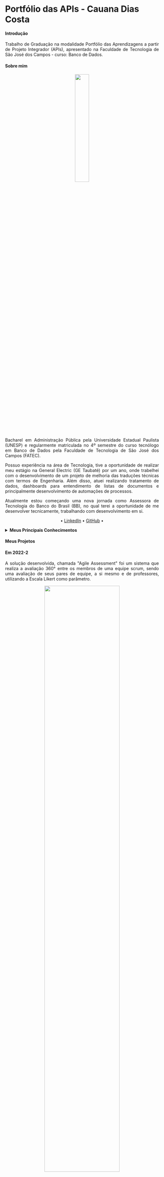 
<h1>Portfólio das APIs - Cauana Dias Costa</h1>

<h4>Introdução</h4>

<p align="justify">Trabalho de Graduação na modalidade Portfólio das Aprendizagens a partir de Projeto Integrador (APIs), apresentado na Faculdade de Tecnologia de São José dos Campos - curso: Banco de Dados.</p>

<h4>Sobre mim</h4>

<p align="center"><img src="https://github.com/Cauana/bertoti/assets/77700346/fa566986-fa26-4d55-9d05-57cb6117387c" width="30%"></p>

<p align="justify">Bacharel em Administração Pública pela Universidade Estadual Paulista (UNESP) e regularmente matriculada no 4º semestre do curso tecnólogo em Banco de Dados pela Faculdade de Tecnologia de São José dos Campos (FATEC).</p>

<p align="justify">Possuo experiência na área de Tecnologia, tive a oportunidade de realizar meu estágio na General Electric (GE Taubaté) por um ano, onde trabelhei com o desenvolvimento de um projeto de melhoria das traduções técnicas com termos de Engenharia. Além disso, atuei realizando tratamento de dados, dashboards para entendimento de listas de documentos e principalmente desenvolvimento de automações de processos.</p>

<p align="justify">Atualmente estou começando uma nova jornada como Assessora de Tecnologia do Banco do Brasil (BB), no qual terei a oportunidade de me desenvolver tecnicamente, trabalhando com desenvolvimento em si.</p>

<p align="center">• <a href="https://www.git.com/Cauana">LinkedIn</a> • <a href="https://www.linkedin.com/in/cauanadias/">GitHub</a> •</p>


<details><summary><b>Meus Principais Conhecimentos</b></summary>
<br>
<p align="justify">Aprendizados sobre a linguagem de programação Java, pude desenvolver a lógica da aplicação, desenvolvi a capacidade de projetar e implementar APIs RESTful para expor operações CRUD, garantindo uma comunicação eficaz entre diferentes componentes do sistema e possibilitando a integração com outras aplicações. Obtive experiência prática com bancos de dados relacionais, como PostgreSQL, aprendendo a armazenar e recuperar dados de forma eficiente e segura.</p>
<p align="justify">Aprimorei minhas habilidades em utilizar o Git para controle de versão do código-fonte e colaboração em equipe, garantindo um fluxo de trabalho suave e colaborativo durante todo o desenvolvimento do projeto. Além de conseguir adquirir conhecimentos básicos de tecnologias front-end, incluindo HTML, CSS e JavaScript, permitindo-me construir interfaces de usuário interativas e amigáveis para os usuários finais.</p></details>
</details>

<h4>Meus Projetos</h4>

<h4>Em 2022-2</h4> 
<p align="justify"> A solução desenvolvida, chamada "Agile Assessment" foi um sistema que realiza a avaliação 360° entre os membros de uma equipe scrum, sendo uma avaliação de seus pares de equipe, a si mesmo e de professores, utilizando a Escala Likert como parâmetro.</p>

<p align="center"><img src="https://github.com/user-attachments/assets/5063a5ed-99b7-4fff-ba57-8ea1fe8242ba" width="70%"></p>

    
[GIT]([https://github.com/oJavaLi/doisrponto?tab=readme-ov-file](https://github.com/Pythonators/API_semestre1_pythonators?tab=readme-ov-file))

<summary><b>Tecnologias Utilizadas</b></summary>
<br>
<ul>
    <li><strong>Figma:</strong> Ferramenta para design e prototipação de interfaces, usada para desenvolver o layout e o fluxo visual do sistema.</li>
    <li><strong>Python Flask:</strong> Framework leve para desenvolvimento de aplicações web em Python, utilizado para implementar a lógica do backend e as rotas da aplicação.</li>
    <li><strong>Git:</strong> Sistema de controle de versão distribuído, utilizado para gerenciar o código-fonte e colaborar com a equipe.</li>
    <li><strong>HTML, CSS e JavaScript:</strong> Tecnologias de frontend usadas para construir a interface de usuário, estilizar o conteúdo e adicionar interatividade às páginas.</li>
    <li><strong>TinyDB:</strong> Banco de dados NoSQL leve, em Python, utilizado para armazenar e gerenciar os dados da aplicação de forma ágil e integrada.</li>
</ul>


<b>Contribuições Pessoais</summary></b>
<br>
<p align="justify">Desempenhei o papel de Desenvolvedora, fui responsável pela estruturação de telas de avaliações construindo a interface gráfica, a estrutura de avaliações e o formulário de submissão, permitindo a interação do frontend por meio de formulários ao backend, que foi realizado através de banco de dados e json. Além disso trabalhei no CRUD (Criação, Deleção, Edição e Leitura) de dados de cadastro de professores.</p>
  
 

<details><Summary><b>Interface de Avaliação dos Professores</b></Summary>

![image](https://github.com/user-attachments/assets/529d760a-47f4-41fe-ac5a-0679fdd78cc2)


<code>
    
    <!DOCTYPE html>
    <html lang="en">
    <head>
        <meta charset="UTF-8">
        <meta http-equiv="X-UA-Compatible" content="IE=edge">
        <meta name="viewport" content="width=device-width, initial-scale=1.0">
        <title>Lista de Alunos</title>
        <script src="script/script.js"></script>
    <!--    https://fontawesome.com/   -->
    <link rel="stylesheet" href="https://use.fontawesome.com/releases/v5.1.0/css/all.css" integrity="sha384-lKuwvrZot6UHsBSfcMvOkWwlCMgc0TaWr+30HWe3a4ltaBwTZhyTEggF5tJv8tbt" crossorigin="anonymous">
    <link href="https://fonts.googleapis.com/css?family=Poppins" rel="stylesheet">
    <link href="https://cdn.jsdelivr.net/npm/bootstrap@5.2.1/dist/css/bootstrap.min.css" rel="stylesheet" integrity="sha384-iYQeCzEYFbKjA/T2uDLTpkwGzCiq6soy8tYaI1GyVh/UjpbCx/TYkiZhlZB6+fzT" crossorigin="anonymous">
    <link href="https://cdn.jsdelivr.net/npm/bootstrap@5.2.2/dist/css/bootstrap.min.css" rel="stylesheet" integrity="sha384-Zenh87qX5JnK2Jl0vWa8Ck2rdkQ2Bzep5IDxbcnCeuOxjzrPF/et3URy9Bv1WTRi" crossorigin="anonymous">
    <script src="https://cdn.jsdelivr.net/npm/bootstrap@5.2.2/dist/js/bootstrap.bundle.min.js" integrity="sha384-OERcA2EqjJCMA+/3y+gxIOqMEjwtxJY7qPCqsdltbNJuaOe923+mo//f6V8Qbsw3" crossorigin="anonymous"></script>
    <link rel="stylesheet" href="{{ url_for('static', filename='style_avaliacao.css') }}">
    <script src="//ajax.googleapis.com/ajax/libs/jquery/1.9.1/jquery.min.js"></script>
    </head>
    <body>
<!-- BARRA SUPERIOR-->
    <!--  começo do flashcard-->
      {% with messages = get_flashed_messages() %}
      {% if messages %}
        <ul class=flashes>
        {% for message in messages %}
          <li>{{ message }}</li>
        {% endfor %}
        </ul>
      {% endif %}
    {% endwith %}
    {% block body %}{% endblock %}
    <!--fim flashcard, FAVOR, PERSONALIZAR! Fonte: https://flask.palletsprojects.com/en/1.1.x/patterns/flashing/-->
    <nav class="navbar " id="barraSuperior">
      <div class="container-fluid" id="barraSuperior">
        <span class="intername" >{{session['usuario_logado']}}</span>
       
    
        <button class="navbar-toggler" type="button" data-bs-toggle="modal" data-bs-target="#exampleModal" id="OBotao">
          <span class="navbar-toggler-icon"></span>
        </button>
      </div>
    </nav>
    
            <div class="modal true" id="exampleModal" tabindex="1" aria-labelledby="exampleModalLabel" aria-hidden="true">
              <div class="modal-dialog">
                <div class="modal-content">
                  <div class="modal-header" id="menuInter">
                    <h5 class="modal-title">MENU</h5>
                    <button type="button" class="btn-close" data-bs-dismiss="modal" aria-label="Close"></button>
                  </div>
                  <div class="modal-body">
            
                    <ul class="list-group list-group-flush">
                      <li class="list-group-item"><a style="text-decoration:none; color:#2D3142" href="/aluno/avaliacao">Avaliar</a></li>                  
                      <li class="list-group-item"><a style="text-decoration:none; color:#2D3142" href="/dashboard">Visualizar suas notas</a></li>
                      <li class="list-group-item" ><a style="text-decoration:none; color:red" href="/logout">SAIR</a></li>
                    </ul>
            
                  </div>
                  <div class="modal-footer">
                    <button type="button" class="btn btn-secondary" data-bs-dismiss="modal">Close</button>
                  </div>
                </div>
              </div>
            </div>
            <div class="container text-center"></div>
      </body>
      {% block conteudo %}
      {% endblock %}  
    <h1>REALIZAR AVALIAÇÕES</h1>
    <div class = "centralizar">
        {% for itens2 in alunos_turma%}
            <details>
                 <summary>PO: {{itens2}}</summary>
                 {% for pergunt in perguntas %}
                    <ul>
                        <il>{{pergunt.pergunta_}}</il>
                        <form action="/aluno/notas" method="POST">
                        <ul>
<!--                        <li >Extramamente -->
                                <input type="radio" value="5" name="{{itens2}}{{pergunt.name}}"required>Extremamente</input>
    <!--                            </li>-->
    <!--                        <li >Muito -->
                                <input type="radio" value= '4' name="{{itens2}}{{pergunt.name}}"required>Muito</input>
    <!--                        </li>-->
    <!--                        <li >médio -->
                                <input type="radio" value='3' name="{{itens2}}{{pergunt.name}}"required> Médio</input>
    <!--                            </li>-->
    <!--                        <li >pouco -->
                                <input type="radio" value='2' name="{{itens2}}{{pergunt.name}}"required>Pouco</input>
    <!--                            </li> nada-->
                                <input type="radio" value='1' name="{{itens2}}{{pergunt.name}}"required>Nada</input>
    <!--                            </li>-->
                        </ul>

    </ul>
                {% endfor %}
                

            </details>
        {%endfor%}

        {% for itens in alunos_turma2%}
            <details>
                 <summary>SCRUM MASTER: {{itens}}</summary>
                 {% for pergunt in perguntas %}
                    <ul>
                        <il>{{pergunt.pergunta_}}</il>
                        <form action="/aluno/notas" method="POST">
                        <ul>
<!--                        <li >Extramamente -->
                                <input type="radio" value="5" name="{{itens}}{{pergunt.name}}"required>Extremamente</input>
    <!--                            </li>-->
    <!--                        <li >Muito -->
                                <input type="radio" value= '4' name="{{itens}}{{pergunt.name}}"required>Muito</input>
    <!--                        </li>-->
    <!--                        <li >médio -->
                                <input type="radio" value='3' name="{{itens}}{{pergunt.name}}"required> Médio</input>
    <!--                            </li>-->
    <!--                        <li >pouco -->
                                <input type="radio" value='2' name="{{itens}}{{pergunt.name}}"required>Pouco</input>
    <!--                            </li> nada-->
                                <input type="radio" value='1' name="{{itens}}{{pergunt.name}}"required>Nada</input>
    <!--                            </li>-->
                        </ul>

    </ul>
                {% endfor %}
                <textarea rows="8" cols="50" name="justificativa" id="coment" maxlength="3000"></textarea>

            </details>
        {%endfor%}
                <br>
        <button type="submit">ENVIAR AVALIAÇÕES</button>
    </form>
    </div>
    </body>
    </html>
    </form>
</pre></code>
</details>


<details><Summary><b>Interface de Cadastro e Gerenciamento de Professores</b></Summary>

![image](https://github.com/user-attachments/assets/fed6be23-5d00-41f4-ae73-dbfe7ed6930d)



<code>
    
    {% extends 'admin.html' %}
    
    {% block conteudo %}
    <body>
        <div class="content">
          <div class="card-body">
            <h1>Cadastro de Professores</h1>
            <hr>
            <form style="width: 20rem;" action="cadastrar" method="POST">
              <div class="form-floating mb-3">
              </div>
        
        <div class="form-floating mb-3">
          <input type="text" class="form-control"  id="nome" name="nome" nome_completo="floatingInput" style="background-color:#ADACB5;" placeholder="NOME COMPLETO"required>
            <label for="floatingInput">NOME COMPLETO</label>
        </div>
        <div class="form-floating mb-3">
          <input type="text" class="form-control" name="usuario" usuario="floatingInput" style="background-color:#ADACB5;" placeholder="cargo" id="usuario"required>
            <label for="floatingInput">USUARIO</label>
        </div>
        <div class="form-floating mb-3">
          <input type="text" class="form-control" id="senha" name="senha" senha="floatingInput" style="background-color:#ADACB5;" placeholder="SENHA"required>
            <label for="floatingInput">SENHA</label>
        </div>
        <div class="form-floating mb-3">
        <div>
          <button type="submit" name="Enviar" class="btn btn-primary">Cadastrar</button>
        </div></form>
      </div>
    </div>
    <hr>
    <h1>Professores cadastrados</h1>
    <table class="table">
      <tr>
        <th>id</th>
        <th>nome_completo</th>
        <th>usuario</th>
        <th>senha</th>
       </tr>
      {% for contato in result %}
      <tr>
        <td>{{contato.id}}</td>
        <td>{{contato.nome}}</td>
        <td>{{contato.usuario}}</td>
        <td>{{contato.senha}}</td>
        <td><a class="btn btn-danger" href='/deletar/{{contato["id"]}}'>
          <i class="bi bi-trash"> </i>Deletar</a>
          <a href='/atualizar/{{contato["id"]}}'class="btn btn-secondary">
            <i class="bi bi-arrow-clockwise"> </i>Atualizar</a></td>
      </tr>
      {% endfor %}

    </table>
    <div class="opacMenu"></div>
    {% endblock %}
</code>
</details>

<details><Summary><b>Definição do backlog do produto.</b></Summary>

## Backlog do Produto <br id=c>
    
| Sprint |           Descrição               |                                            User Storie                                            | Prioridade |
|:------:|:--------------------------------: | :----------------------------------------------------------------------------------------: |         :------:  |
|   01   | Haverá um painel mostrando todas perguntas e possibilidades de avaliação, com 5 botões de avaliação | Eu como aluno quero poder realizar minhas avaliações para manter uma informação sobre o desempenho do time | Imprescindível |
|   01   | Haverá um painel com dados da sprint | Eu como aluno quero poder acessar minhas informações de sprint para melhor gerenciamento  | Importante |
|   01   | Haverá uma base de dados para avaliações | Eu como PBLTeX quero ter as avaliações armazenadas para não perder os dados de avaliações realizadas | Imprescindível |
|   01   | Haverá uma base de dados para login | Eu como PBLTeX quero ter uma tela de autenticação para conseguir entrar em determinados perfis | Imprescindível |
|   02   | Haverá uma diferenciação de times no cadastro | Eu como aluno quero ter minhas informações de grupo para melhor controle de qual é meu grupo e suas qualidades | Importante |
|   02   |Haverá uma diferenciação entre aluno e professor  | Eu como cliente quero que haja uma diferenciação entre aluno e orientador para melhor diferenciação de dados | Importante |
|   02   | Haverá uma tela de admin | Eu como PBLTeX quero que haja um perfil administrador para cadastrar ou retirar cadastro dos usuários | Imprescindível |
|   03   | Haverá uma tela de avaliação ao ScrumMaster | Eu como líder técnico quero poder avaliar meu aluno líder técnico para manter um bom rendimento de atividades | Importante |
|   03   | Haverá uma tela de avaliação ao PO | Eu como fake client quero avaliar meu aluno PO para manter bom rendimento e alterar pontos fracos | Imprescindível |
|   03  | Haverá um sistema de profiles | Eu como administrador quero atribuir um perfil específico a cada usuário cadastrado para que eu possa utilizar esse dado sistemicamente após sua autenticação | Imprescindível |
|   04   | Haverão telas de demonstração de pontuação | Eu como usuário quero que os dados sejam demonstrados de forma direta e prática para facilitação de entendimento |  Importante |
|   04  | Haverá uma visualização de avaliação geral | Eu como instrutor quero ter acesso a avaliação de meus alunos para saber qual seu rendimento na visão do time| Imprescindível |
|   04  | Haverá um dashboard ligado as informações de time, de sprint e de avaliações de usuário | Eu como aluno quero ter um dashboard para melhor facilidade de acompanhamento | Imprescindível |
<br/>

</details>

<br>
  <summary><b>Hard skills</b></summary>
  <br>
  <table align="center">
    <tr>
      <td align="center"><b>Python:</b></td>
      <td>🌟🌟🌟</td>
    </tr>
    <tr>
      <td align="center"><b>Flask:</b></td>
      <td>🌟🌟🌟</td>
    </tr>
    <tr>
      <td align="center"><b>Git:</b></td>
      <td>🌟🌟🌟</td>
    </tr>
    <tr>
      <td align="center"><b>HTML/CSS/JavaScript:</b></td>
      <td>🌟🌟🌟🌟</td>
    </tr>
  </table>


<summary><b>Soft skills</b></summary>
<br>
  <table align="center">
    <tr>
      <td align="center"><b>Comunicação Efetiva:</b></td>
      <td>🌟🌟🌟🌟</td>
    </tr>
    <tr>
      <td align="center"><b>Trabalho em Equipe:</b></td>
      <td>🌟🌟🌟🌟</td>
    </tr>
    <tr>
      <td align="center"><b>Resolução de Problemas:</b></td>
      <td>🌟🌟🌟🌟</td>
    </tr>
    <tr>
      <td align="center"><b>Adaptabilidade:</b></td>
      <td>🌟🌟🌟</td>
    </tr>
    <tr>
      <td align="center"><b>Atenção aos Detalhes:</b></td>
      <td>🌟🌟🌟🌟</td>
    </tr>
    <tr>
      <td align="center"><b>Gestão do Tempo:</b></td>
      <td>🌟🌟🌟</td>
    </tr>
    <tr>
      <td align="center"><b>Aprendizado Contínuo:</b></td>
      <td>🌟🌟🌟🌟</td>
    </tr>
    <tr>
      <td align="center"><b>Resiliência:</b></td>
      <td>🌟🌟🌟</td>
    </tr>
  </table>

<h4>Em 2023-1</h4> 
<p align="justify">O produto em parceria com a 2RP é um sistema que realiza o controle de horas excedentes de colaboradores da empresa. A empresa parceira é conhecida por disponibilizar soluções para análise de informações em tempo real para tomada de decisões de negócios que precisam atender requisitos de tempo extremamente rigorosos. As soluções inovadoras e customizadas a diferenciam no mercado, assim como os serviços, permitem o crescimento de negócio e de seus resultados.</p>

<p align="center"><img src="https://github.com/user-attachments/assets/47537933-29eb-4be1-9125-8afe2555c88a" width="70%"></p>

<p align="justify">Anteriormente, a empresa enfrentava desafios na gestão de horas, dependendo de várias planilhas, o que limitava a disponibilidade, flexibilidade e controle necessários. Em resposta, desenvolvemos uma aplicação que centraliza o controle de horas excedentes, distinguindo entre horas extras e sobreavisos. Essa aplicação também oferece recursos de aprovação ou reprovação das horas pelo gestor da equipe e pelo departamento de Recursos Humanos. Além disso, inclui painéis de controle para os colaboradores visualizarem suas horas aprovadas ou reprovadas, enquanto gestores e RH podem monitorar as pendências de aprovação de seus respectivos usuários. </p>
    
[GIT](https://github.com/oJavaLi/doisrponto?tab=readme-ov-file)

<summary><b>Tecnologias Utilizadas</b></summary>
<br>
<ul>
    <li><strong>Figma:</strong> Plataforma de design de interface do usuário.</li>
    <li><strong>Java Spring:</strong> Framework de desenvolvimento Java com gama de recursos para desenvolver aplicativos robustos e escaláveis.</li>
    <li><strong>Git:</strong> Sistema de controle de versão distribuído.</li>
    <li><strong>Slack:</strong> Plataforma de comunicação empresarial.</li>
    <li><strong>PostgreSQL:</strong> Sistema de gerenciamento de banco de dados relacional de código aberto para armazenar dados cadastrados.</li>
</ul>

<b>Contribuições Pessoais</summary></b>
<br>
<p align="justify">Desempenhei o papel de Scrum Master, sendo responsável por facilitar a comunicação e coordenação entre a equipe e a empresa parceira, a 2RP. Durante o desenvolvimento do sistema de controle de horas excedentes, atuei na remoção de impedimentos para o time e garanti que os princípios ágeis fossem seguidos, promovendo um ambiente colaborativo e focado nos objetivos. Além disso, organizei as cerimônias do Scrum, como as reuniões diárias, revisões de sprint, e retrospectivas, assegurando que a equipe estivesse alinhada em relação aos requisitos do cliente e que o desenvolvimento fosse ágil e contínuo. 
Além disso, atuei na criação do Diagrama Entidade Relacionamento - DER, e na criação da interface de Apontamento de Horas Extras.</p>

<details><summary><b>Interface de Apontamento de Horas Extras</b></summary>

![image](https://github.com/user-attachments/assets/269aa6b3-a884-4697-baf0-b02ccebdb3ba)

<code>
    
    package com.ojavali.doisrponto.usuarios;

    import org.springframework.beans.BeanUtils;
    import org.springframework.beans.factory.annotation.Autowired;
    import org.springframework.http.HttpStatus;
    import org.springframework.http.ResponseEntity;
    import org.springframework.validation.annotation.Validated;
    import org.springframework.web.bind.annotation.*;
    
    import java.util.List;
    import java.util.Optional;
    
    @RestController
    @RequestMapping("/api/users")
    public class UserController {

    @Autowired
    private UserRepository userRepository; 

    // Criação de usuário
    @PostMapping("/cadastrarUsuario")
    public ResponseEntity<User> cadastrarUsuario(@RequestBody @Validated User user) {
        return ResponseEntity.status(HttpStatus.CREATED).body(userRepository.save(user));
    }

    // Obter todos os usuários
    @GetMapping("/usuarios")
    public ResponseEntity<List<User>> getAllUsers() {
        return ResponseEntity.status(HttpStatus.OK).body(userRepository.findAll());
    }

    // Obter um usuário com base no ID
    @GetMapping("/usuarios/{id}")
    public ResponseEntity<Object> getUsuario(@PathVariable(value = "id") Long id) {
        Optional<User> userOptional = userRepository.findById(id);

        if (userOptional.isPresent()) {
            User user = userOptional.get();
            return ResponseEntity.status(HttpStatus.OK).body(user);
        } else {
            return ResponseEntity.status(HttpStatus.NOT_FOUND).body("Usuário não encontrado");
        }
    }

    // Atualizar dados de um usuário
    @PutMapping("/usuarios/{id}")
    public ResponseEntity<Object> updateUsuario(@PathVariable(value = "id") Long id, @RequestBody User updatedUser) {
        Optional<User> userOptional = userRepository.findById(id);

        if (userOptional.isPresent()) {
            User user = userOptional.get();
            BeanUtils.copyProperties(updatedUser, user, "id"); 
            userRepository.save(user);
            return ResponseEntity.status(HttpStatus.OK).body(user);
        } else {
            return ResponseEntity.status(HttpStatus.NOT_FOUND).body("Usuário não encontrado");
        }
    }

    // Deletar um usuário
    @DeleteMapping("/usuarios/{id}")
    public ResponseEntity<Object> deleteUsuario(@PathVariable(value = "id") Long id) {
        Optional<User> userOptional = userRepository.findById(id);

        if (userOptional.isPresent()) {
            User user = userOptional.get();
            userRepository.delete(user);
            return ResponseEntity.status(HttpStatus.OK).body("Usuário deletado com sucesso!");
        } else {
            return ResponseEntity.status(HttpStatus.NOT_FOUND).body("Usuário não encontrado");
        }
    }
            
</code>
</details>

<details><summary><b>Diagrama Entidade Relacionamento - DER</b></summary>

  ![image](https://github.com/user-attachments/assets/8ec5ae62-b894-400d-b076-75e22fce3c1c)

</details>


<details><Summary><b>Definição do backlog do produto.</b></Summary>

|           Task             | Importância|
|:---------------------------------:|:----------:|
|Como um colaborador gostaria de ter um sistema onde consiga ser capaz de lançar todas as informações sobre horas excedentes trabalhadas, para poder ser pago.|1|
|Como colaborador eu quero ser capaz de diferenciar horas extra de sobreaviso para controlar melhor meu tempo de trabalho e ter pagamento adequado.|2|
|Como um RH, eu quero ser capaz de visualizar os apontamentos submetidos por cada funcionário, para que eu possa revisar a carga trabalhada para submeter a pagamento.|3|
|Como RH, eu quero ser capaz de aprovar ou rejeitar as horas trabalhadas garantir não ter qualquer erro ou inconsistência no lançamento e fazer pagamento correto aos colaboradores.|4|
|Como RH, eu gostaria de ter a permissão de criar e gerenciar contas de um usuário com diferentes níveis de acesso, para poder cadastrar os funcionários em segurança no meu sistema.|5|
|Como um gestor, eu quero ser capaz de visualizar os apontamentos submetidos pelo meu CR, para que eu possa revisar a carga trabalhada para submeter a pagamento.|6|
|Como gestor, eu quero ser capaz de aprovar ou rejeitar as horas trabalhadas garantir não ter qualquer erro ou inconsistência no lançamento e fazer pagamento correto aos colaboradores.|7|
|Como um colaborador, eu quero ser capaz de visualizar informações sobre as minhas próprias horas extras executadas no dashboard, para ter maior controle das horas aprovadas/ reprovadas e pagamento adequado.|8|
|Como RH, eu quero ser capaz de acessar um dashboard em tempo real que me permita monitorar as horas extras executadas pelos colaboradores, para acompanhar horas trabalhadas de acordo com as necessidades do CR|9|

</details>

<br>
  <summary><b>Hard skills</b></summary>
  <br>
  <table align="center">
    <tr>
      <td align="center"><b>Java:</b></td>
      <td>🌟🌟🌟🌟</td>
    </tr>
    <tr>
      <td align="center"><b>Java Spring Framework:</b></td>
      <td>🌟🌟🌟🌟</td>
    </tr>
    <tr>
      <td align="center"><b>Banco de Dados Relacionais, PostgreSQL:</b></td>
      <td>🌟🌟🌟🌟🌟</td>
    </tr>
    <tr>
      <td align="center"><b>Git:</b></td>
      <td>🌟🌟🌟🌟</td>
    </tr>
    <tr>
      <td align="center"><b>RESTful APIs:</b></td>
      <td>🌟🌟🌟🌟</td>
    </tr>
    <tr>
      <td align="center"><b>HTML/CSS/JavaScript:</b></td>
      <td>🌟🌟🌟</td>
    </tr>
    <tr>
      <td align="center"><b>Diagrama DER:</b></td>
      <td>🌟🌟🌟🌟🌟</td>
    </tr>
  </table>


<summary><b>Soft skills</b></summary>
<br>
  <table align="center">
    <tr>
      <td align="center"><b>Comunicação Efetiva:</b></td>
      <td>🌟🌟🌟🌟</td>
    </tr>
    <tr>
      <td align="center"><b>Trabalho em Equipe:</b></td>
      <td>🌟🌟🌟🌟🌟</td>
    </tr>
    <tr>
      <td align="center"><b>Resolução de Problemas:</b></td>
      <td>🌟🌟🌟🌟🌟</td>
    </tr>
    <tr>
      <td align="center"><b>Adaptabilidade:</b></td>
      <td>🌟🌟🌟</td>
    </tr>
    <tr>
      <td align="center"><b>Atenção aos Detalhes:</b></td>
      <td>🌟🌟🌟🌟🌟</td>
    </tr>
    <tr>
      <td align="center"><b>Gestão do Tempo:</b></td>
      <td>🌟🌟🌟🌟</td>
    </tr>
    <tr>
      <td align="center"><b>Aprendizado Contínuo:</b></td>
      <td>🌟🌟🌟🌟</td>
    </tr>
    <tr>
      <td align="center"><b>Resiliência:</b></td>
      <td>🌟🌟🌟</td>
    </tr>
  </table>


<h4>Em 2023-2</h4> 
<p align="justify">O produto 2Rponto é um sistema que realiza o controle de horas excedentes de colaboradores da empresa 2RP Net. A empresa parceira é conhecida por disponibilizar soluções para análise de informações em tempo real para tomada de decisões de negócios que precisam atender requisitos de tempo extremamente rigorosos. As soluções inovadoras e customizadas a diferenciam no mercado, assim como os serviços, permitem o crescimento de negócio e de seus resultados.</p>

<p align="center"><img src="https://github.com/Cauana/bertoti/assets/77700346/2c90ccaa-860e-44a9-afa8-b276b372905e" width="70%"></p>

<p align="justify">Anteriormente, a empresa enfrentava desafios na gestão de horas, dependendo de várias planilhas, o que limitava a disponibilidade, flexibilidade e controle necessários. Em resposta, desenvolvemos uma aplicação que centraliza o controle de horas excedentes, distinguindo entre horas extras e sobreavisos. Essa aplicação também oferece recursos de aprovação ou reprovação das horas pelo gestor da equipe e pelo departamento de Recursos Humanos. Além disso, inclui painéis de controle para os colaboradores visualizarem suas horas aprovadas ou reprovadas, enquanto gestores e RH podem monitorar as pendências de aprovação de seus respectivos usuários. </p>
    
[GIT](https://github.com/oJavaLi/doisrponto?tab=readme-ov-file)

<summary><b>Tecnologias Utilizadas</b></summary>
<br>
<ul>
    <li><strong>Figma:</strong> Plataforma de design de interface do usuário.</li>
    <li><strong>Java Spring:</strong> Framework de desenvolvimento Java com gama de recursos para desenvolver aplicativos robustos e escaláveis.</li>
    <li><strong>Git:</strong> Sistema de controle de versão distribuído.</li>
    <li><strong>Slack:</strong> Plataforma de comunicação empresarial.</li>
    <li><strong>PostgreSQL:</strong> Sistema de gerenciamento de banco de dados relacional de código aberto para armazenar dados cadastrados.</li>
</ul>

<b>Contribuições Pessoais</summary></b>
<br>
<p align="justify">Desempenhei o papel de Product Owner, realizando o levantamente dos requisitos para construção do backlog do produto, garantindo uma compreensão do time sobre as necessidades do cliente e das regras de negócio. Fui responsável pela estruturação de classes, desenvolvi a aplicação cliente-servidor para apontamentos de sobreavisos e cadastro de usuários, além de realizar correções ao banco de dados. Sendo as atividades desempenhadas:</p>
  
 

<details><Summary><b>Controller de Usuário.</b></Summary>
<pre><code>
package com.ojavali.doisrponto.usuarios;

import org.springframework.beans.BeanUtils;
import org.springframework.beans.factory.annotation.Autowired;
import org.springframework.http.HttpStatus;
import org.springframework.http.ResponseEntity;
import org.springframework.validation.annotation.Validated;
import org.springframework.web.bind.annotation.*;

import java.util.List;
import java.util.Optional;

@RestController
@RequestMapping("/api/users")
public class UserController {

    @Autowired
    private UserRepository userRepository; 

    // Criação de usuário
    @PostMapping("/cadastrarUsuario")
    public ResponseEntity<User> cadastrarUsuario(@RequestBody @Validated User user) {
        return ResponseEntity.status(HttpStatus.CREATED).body(userRepository.save(user));
    }

    // Obter todos os usuários
    @GetMapping("/usuarios")
    public ResponseEntity<List<User>> getAllUsers() {
        return ResponseEntity.status(HttpStatus.OK).body(userRepository.findAll());
    }

    // Obter um usuário com base no ID
    @GetMapping("/usuarios/{id}")
    public ResponseEntity<Object> getUsuario(@PathVariable(value = "id") Long id) {
        Optional<User> userOptional = userRepository.findById(id);

        if (userOptional.isPresent()) {
            User user = userOptional.get();
            return ResponseEntity.status(HttpStatus.OK).body(user);
        } else {
            return ResponseEntity.status(HttpStatus.NOT_FOUND).body("Usuário não encontrado");
        }
    }

    // Atualizar dados de um usuário
    @PutMapping("/usuarios/{id}")
    public ResponseEntity<Object> updateUsuario(@PathVariable(value = "id") Long id, @RequestBody User updatedUser) {
        Optional<User> userOptional = userRepository.findById(id);

        if (userOptional.isPresent()) {
            User user = userOptional.get();
            BeanUtils.copyProperties(updatedUser, user, "id"); 
            userRepository.save(user);
            return ResponseEntity.status(HttpStatus.OK).body(user);
        } else {
            return ResponseEntity.status(HttpStatus.NOT_FOUND).body("Usuário não encontrado");
        }
    }

    // Deletar um usuário
    @DeleteMapping("/usuarios/{id}")
    public ResponseEntity<Object> deleteUsuario(@PathVariable(value = "id") Long id) {
        Optional<User> userOptional = userRepository.findById(id);

        if (userOptional.isPresent()) {
            User user = userOptional.get();
            userRepository.delete(user);
            return ResponseEntity.status(HttpStatus.OK).body("Usuário deletado com sucesso!");
        } else {
            return ResponseEntity.status(HttpStatus.NOT_FOUND).body("Usuário não encontrado");
        }
    }
}

</pre></code>
</details>

<details><Summary><b>Formulário de Sobreavisos.</b></Summary>
<pre><code>
    
const formulario = document.querySelector("sobre-aviso-form");
const botao = document.querySelector("submit");
const entrada = document.querySelector(".entrada");
const saida = document.querySelector(".saida");
const cliente = document.querySelector(".cliente");
const projeto = document.querySelector(".projeto");
const cr = document.querySelector(".cr");
const justificativa = document.querySelector(".justificativa");
const matricula = 1;

function getQueryParameter(name) {
    const urlSearchParams = new URLSearchParams(window.location.search);
    return urlSearchParams.get(name);
}

const username = getQueryParameter('username');
const categoria = getQueryParameter('categoria');

const usernameDisplay = document.getElementById('usernameDisplay');

usernameDisplay.textContent = `Matrícula: ${username}`; // Exemplo de mensagem de boas-vindas
function cadastrar(){
    fetch("http://localhost:1234/cadastrarApontamentos",
        {
            headers: {
                'Accept':'application/json',
                'Content-Type':'application/json'
            },
            method:"POST",
            body: JSON.stringify({
                categoria: categoria,
                data_hora_inicio:  entrada.value,
                data_hora_fim: saida.value,
                justificativa: justificativa.value,
                usuarioMatricula:  username,
                centroResultadosId: cr.value

            })
        })
        .then(function (res){
            // Verifica se a resposta da requisição foi bem-sucedida
            if (res.ok) {
                // Redireciona para a outra página HTML após o cadastro bem-sucedido
                window.location.href = `listarApontamentos.html?username=${username}`;
            } else {
                console.log("Erro ao cadastrar");
            }
        })
        .catch(function(res) {console.log(res)})
}
formulario.addEventListener('submit', function(event){
    event.preventDefault();
    cadastrar();
});
document.getElementById("submit2").addEventListener("click", function () {
    // Volte para a página anterior no histórico de navegação
    window.location.href = `listarApontamentos.html?username=${username}`;
});

document.addEventListener('DOMContentLoaded', function () {
    // Execute este código após a página ser completamente carregada

    // Obtém a referência ao elemento <select> com id="cr"
    const crSelect = document.getElementById('cr');

    // Faça uma solicitação AJAX (ou fetch) para buscar os IDs da URL
    fetch('/CR')
        .then(response => {
            if (!response.ok) {
                throw new Error('Erro na solicitação.');
            }
            return response.json();
        })
        .then(data => {
            // Preencha as opções do <select> com as propriedades "id" dos objetos
            data.forEach(obj => {
                const option = document.createElement('option');
                option.value = obj.id.toString(); // Acesse a propriedade "id" do objeto e converta para string
                option.textContent = obj.id.toString(); // Acesse a propriedade "id" do objeto e converta para string
                crSelect.appendChild(option);
            });
        })
        .catch(error => {
            console.error('Erro:', error);
        });
});

document.addEventListener('DOMContentLoaded', function () {

    function fetchApontamentosAndPopulateTable() {
        const token = sessionStorage.getItem("token");
        if (!token) {
            window.location.href = "/index.html";
        }
        // Execute este código após a página ser completamente carregada
        const crSelect = document.getElementById('cr');
        const clienteInput = document.getElementById('cliente');
        const projetoInput = document.getElementById('projeto');

        crSelect.addEventListener('change', function () {
        const crValue = this.value; 

            if (!crValue) {
                clienteInput.value = ''; // Limpa o campo "Cliente"
                projetoInput.value = ''; // Limpa o campo "Projeto"
                return;
            }

            fetch("/CR/" + crValue)
                .then(response => {
                    if (!response.ok) {
                        throw new Error('Erro na solicitação.');
                    }
                    return response.json();
                })
                .then(data => {
                    // Preencha os campos "cliente" e "projeto" com os dados do JSON
                    clienteInput.value = data.nome_cliente;
                    projetoInput.value = data.nome_projeto;
                })
                .catch(error => {
                    console.error('Erro:', error);
                });
        });
    }
    fetchApontamentosAndPopulateTable();

});

</pre></code>
</details>

<details>
  <summary><b>Conexão entre o backend e o front-end para cadastro de apontamentos</b></summary>
  <pre><code>
const formulario = document.querySelector("form");
const botao = document.querySelector("button");
const UserNome = document.querySelector(".name");
const UserMatricula = document.querySelector(".matricula");
const UserEmail = document.querySelector(".email");
const UserSenha = document.querySelector(".password");
const UserCategoria = document.querySelector(".role");

function cadastrar() {
    fetch("http://localhost:1234/cadastrarApontamento", {
        headers: {
            'Accept': 'application/json',
            'Content-Type': 'application/json'
        },
        method: "POST",
        body: JSON.stringify({
            nome: UserNome.value,
            matricula: UserMatricula.value,
            email: UserEmail.value,
            senha: UserSenha.value,
            categoria: UserCategoria.value
        })
    })
    .then(function (res) { console.log(res) })
    .catch(function (res) { console.log(res) })
};

formulario.addEventListener('submit', function (event) {
    event.preventDefault();
    cadastrar();
});
  </code></pre>
</details>


<details><Summary><b>Definição do backlog do produto.</b></Summary>

 | Rank|           Task             |Prioridade|Sprint|
|:---------------------------------:|:----------:|:----------:|:----------:|
|1|Como RH, eu gostaria de ter a permissão de criar e gerenciar contas de um usuário com diferentes níveis de acesso, para poder cadastrar os funcionários em segurança no meu sistema.|Média|1|
|2|Como um colaborador gostaria de ter um sistema onde consiga ser capaz de lançar todas as informações sobre horas excedentes trabalhadas, para poder ser pago.|Alta|1|
|3|Como colaborador eu quero ser capaz de diferenciar horas extra de sobreaviso para controlar melhor meu tempo de trabalho e ter pagamento adequado.|Alta|2|
|4|Como um RH, eu quero ser capaz de visualizar os apontamentos submetidos por cada funcionário, para que eu possa revisar a carga trabalhada para submeter a pagamento.|Média|2|
|5|Como RH, eu quero ser capaz de aprovar ou rejeitar as horas trabalhadas garantir não ter qualquer erro ou inconsistência no lançamento e fazer pagamento correto aos colaboradores.|Alta|2|
|6|Como um gestor, eu quero ser capaz de visualizar os apontamentos submetidos pelo meu CR, para que eu possa revisar a carga trabalhada para submeter a pagamento.|Média|3|
|7|Como gestor, eu quero ser capaz de aprovar ou rejeitar as horas trabalhadas garantir não ter qualquer erro ou inconsistência no lançamento e fazer pagamento correto aos colaboradores.|Alta|3|
|8|Como um colaborador, eu quero ser capaz de visualizar informações sobre as minhas próprias horas extras executadas no dashboard, para ter maior controle das horas aprovadas/ reprovadas e pagamento adequado.|Baixa|4|
|9|Como RH, eu quero ser capaz de acessar um dashboard em tempo real que me permita monitorar as horas extras executadas pelos colaboradores, para acompanhar horas trabalhadas de acordo com as necessidades do CR|Baixa|4|
 
</details>

<br>
  <summary><b>Hard skills</b></summary>
  <br>
  <table align="center">
    <tr>
      <td align="center"><b>Java:</b></td>
      <td>🌟🌟🌟🌟</td>
    </tr>
    <tr>
      <td align="center"><b>Java Spring Framework:</b></td>
      <td>🌟🌟🌟🌟</td>
    </tr>
    <tr>
      <td align="center"><b>Banco de Dados Relacionais, PostgreSQL:</b></td>
      <td>🌟🌟🌟🌟🌟</td>
    </tr>
    <tr>
      <td align="center"><b>Git:</b></td>
      <td>🌟🌟🌟🌟</td>
    </tr>
    <tr>
      <td align="center"><b>RESTful APIs:</b></td>
      <td>🌟🌟🌟🌟</td>
    </tr>
    <tr>
      <td align="center"><b>HTML/CSS/JavaScript:</b></td>
      <td>🌟🌟🌟</td>
    </tr>
    <tr>
      <td align="center"><b>Diagrama DER:</b></td>
      <td>🌟🌟🌟🌟🌟</td>
    </tr>
  </table>


<summary><b>Soft skills</b></summary>
<br>
  <table align="center">
    <tr>
      <td align="center"><b>Comunicação Efetiva:</b></td>
      <td>🌟🌟🌟🌟</td>
    </tr>
    <tr>
      <td align="center"><b>Trabalho em Equipe:</b></td>
      <td>🌟🌟🌟🌟🌟</td>
    </tr>
    <tr>
      <td align="center"><b>Resolução de Problemas:</b></td>
      <td>🌟🌟🌟🌟🌟</td>
    </tr>
    <tr>
      <td align="center"><b>Adaptabilidade:</b></td>
      <td>🌟🌟🌟</td>
    </tr>
    <tr>
      <td align="center"><b>Atenção aos Detalhes:</b></td>
      <td>🌟🌟🌟🌟🌟</td>
    </tr>
    <tr>
      <td align="center"><b>Gestão do Tempo:</b></td>
      <td>🌟🌟🌟🌟</td>
    </tr>
    <tr>
      <td align="center"><b>Aprendizado Contínuo:</b></td>
      <td>🌟🌟🌟🌟</td>
    </tr>
    <tr>
      <td align="center"><b>Resiliência:</b></td>
      <td>🌟🌟🌟</td>
    </tr>
  </table>

<h4>Em 2024-1</h4> 
<p align="justify">A Oracle Partner Tracker é uma plataforma moderna e inteligente de gerenciamento e análise de dados, capaz de interpretar, organizar e representar os dados do sistema OPN da empresa parceira Oracle. Entre os objetivos principais do projeto, se encontram a modernização do acompanhamento das empresas parceiras Oracle, assim como a visualização de dados de forma inteligente de Tracks e Expertises de cada empresa parceira, para facilitar a identificação de melhorias e de conclusões estratégicas.</p>

<p align="center"><img src="https://github.com/user-attachments/assets/c6aad513-edad-42ed-bcfd-45cb2d8e1e72" width="70%"></p>

    
[GIT](https://github.com/oJavaLi/doisrponto?tab=readme-ov-file)

<summary><b>Tecnologias Utilizadas</b></summary>
<br>
<ul>
    <li><strong>Jira:</strong> Plataforma de gestão de projetos e rastreamento de tarefas, com foco em equipes de desenvolvimento ágil.</li>
    <li><strong>Figma:</strong> Plataforma de design de interface do usuário baseada em nuvem, colaborativa e voltada para criação de protótipos.</li>
    <li><strong>HTML, CSS e JavaScript:</strong> Tecnologias de frontend usadas para construir a interface de usuário, estilizar o conteúdo e adicionar interatividade às páginas.</li>
    <li><strong>Swagger:</strong> Conjunto de ferramentas para descrever, consumir e visualizar APIs RESTful.</li>
    <li><strong>MySQL:</strong> Sistema de gerenciamento de banco de dados relacional de código aberto para armazenar e consultar dados estruturados.</li>
    <li><strong>VueJS:</strong> Framework JavaScript progressivo para construção de interfaces de usuário e aplicações de página única (SPA).</li>
    <li><strong>Java:</strong> Linguagem de programação orientada a objetos, amplamente utilizada no desenvolvimento de software corporativo e aplicações web.</li>
    <li><strong>Spring Boot:</strong> Framework Java que facilita a configuração e desenvolvimento de aplicações Java de forma rápida e com menos complexidade.</li>
    <li><strong>Hibernate:</strong> Framework de mapeamento objeto-relacional para Java, facilitando a interação entre objetos Java e bancos de dados relacionais.</li>
</ul>
<b>Contribuições Pessoais</b>
</summary><br>
<p align="justify">Desempenhei o papel de Desenvolvedora, criando endpoints REST para fornecer informações sobre workload, além de desenvolver CRUD para o cadastro de novas Workloads, ou seja, cargas de trabalho que os parceiros podem obter. Também trabalhei na implementação de lógicas de negócios para garantir a correta manipulação das informações e na integração com o banco de dados.</p>
 

<details><Summary><b>Cadastro de Workload</b></Summary>
<p align="center"><img src="https://github.com/user-attachments/assets/a9969e5f-c1b3-4a1f-9be7-ddfa8d33d17f" width="70%"></p>
<pre><code>
 @PostMapping
    @Operation(summary = "Insert Workload", description = "Insert a new Workload")
    @ApiResponses( value = {
        @ApiResponse(
            responseCode = "201",
            description = "Workload inserted",
            content = @Content(
                schema = @Schema(implementation = WorkloadDTO.class)
            )
        ),
        @ApiResponse(
            responseCode = "400",
            description = "Workload already exists"
        )
    })
    public ResponseEntity<WorkloadDTO> insertWorkload(@RequestBody WorkloadDTO workloadDTO){
        
        workloadDTO = workloadService.insertWorkload(workloadDTO).get();
        if (workloadDTO == null){
            return new ResponseEntity<>(HttpStatus.BAD_REQUEST);
        }
        URI uri = ServletUriComponentsBuilder.fromCurrentRequest().path("/{id}")
                .buildAndExpand(workloadDTO.getId()).toUri();
        return ResponseEntity.created(uri).body(workloadDTO);
    }

</pre></code>

<pre><code>


package Oracle.Partner.Tracker.entities;

import Oracle.Partner.Tracker.dto.WorkloadDTO;
import Oracle.Partner.Tracker.entities.relations.WorkloadExpertise;
import Oracle.Partner.Tracker.utils.IngestionOperation;
import Oracle.Partner.Tracker.utils.Status;
import jakarta.persistence.*;
import java.time.LocalDateTime;
import java.util.ArrayList;
import java.util.List;

import lombok.AllArgsConstructor;
import lombok.Data;
import lombok.EqualsAndHashCode;
import lombok.NoArgsConstructor;

@Entity
@Data
@NoArgsConstructor
@AllArgsConstructor
@EqualsAndHashCode
@Table(name = "workload")
public class Workload {

    @Id
    @GeneratedValue(strategy = GenerationType.IDENTITY)
    private Long id;
    private String name;
    private String description;
    @Enumerated(EnumType.STRING)
    @Column(name = "ingestion_operation")
    private IngestionOperation ingestionOperation;
    @Enumerated(EnumType.STRING)
    private Status status;
    @Column(name = "create_at")
    private LocalDateTime createAt;
    @Column(name = "update_at")
    private LocalDateTime updateAt;
    @OneToMany(fetch = FetchType.LAZY)
    private List<WorkloadExpertise> workloadExpertises = new ArrayList<>();
    
    public Workload(WorkloadDTO workloadDTO) {
        this.name = workloadDTO.getName();
        this.description = workloadDTO.getDescription();
        this.ingestionOperation = workloadDTO.getIngestionOperation();
        this.status = workloadDTO.getStatus();
        this.createAt = workloadDTO.getCreateAt();
        this.updateAt = workloadDTO.getUpdateAt();
    }

    public void addWorkloadExpertise(WorkloadExpertise workloadExpertise){
        workloadExpertise.setWorkload(this);
        this.workloadExpertises.add(workloadExpertise);
    }
    
</code></pre>

<code><pre>

    public Optional<WorkloadDTO> insertWorkload(WorkloadDTO workloadDTO){
            Optional<WorkloadDTO> optionalWorkload= this.findWorkloadByName(workloadDTO.getName());
            if (optionalWorkload.isPresent()){
                return Optional.empty();
            }
            if (workloadDTO.getName() == null || workloadDTO.getName().isBlank()){
                throw new RuntimeException("O nome da Workload é obrigatório");
            }

        Workload workload = new Workload();
        copyDTOtoEntity(workloadDTO, workload);

        workload = workloadRepository.save(workload);

        return Optional.of(new WorkloadDTO(workload));

    }
</pre></code>

<pre><code>

package Oracle.Partner.Tracker.repositories;

import Oracle.Partner.Tracker.entities.Workload;

import org.springframework.data.jpa.repository.JpaRepository;

public interface WorkloadRepository extends JpaRepository <Workload,Long>{
    Workload findByName(String name);
}
    
</code></pre>
</details>


<details><Summary><b>Definição do backlog do produto.</b></Summary>



<table>
    <thead>
        <tr>
            <th>US</th>
            <th>Como Um</th>
            <th>Eu Preciso</th>
            <th>Para</th>
            <th>Prioridade</th>
            <th>Sprint</th>
        </tr>
    </thead>
    <tbody>
        <tr>
            <td>1</td>
            <td>Administrador</td>
            <td>Acessar um dashboard que apresente informações gerais sobre o sistema e os parceiros.</td>
            <td>Ter uma visão abrangente do contexto.</td>
            <td>Imprescindível</td>
            <td>1</td>
        </tr>
        <tr>
            <td>2</td>
            <td>Administrador</td>
            <td>Importar um arquivo CSV com dados relevantes, e tê-lo tratado e incorporado na plataforma.</td>
            <td>Adicionar e atualizar os dados do sistema.</td>
            <td>Imprescindível</td>
            <td>1</td>
        </tr>
        <tr>
            <td>3</td>
            <td>Administrador</td>
            <td>Utilizar filtros no dashboard, para visualização específicas de dados, como durante um período de tempo ou uma quantidade específica.</td>
            <td>Facilitar a análise de dados.</td>
            <td>Importante</td>
            <td>1</td>
        </tr>
        <tr>
            <td>4</td>
            <td>Administrador</td>
            <td>Visualizar as OPN Tracks mais utilizadas em um campo dedicado no dashboard.</td>
            <td>Entender as áreas de maior interesse e atividade.</td>
            <td>Importante</td>
            <td>1</td>
        </tr>
        <tr>
            <td>5</td>
            <td>Administrador</td>
            <td>Visualizar quanto cada OPN Track representa do total de parceiros Oracle.</td>
            <td>Entender a popularidade das tracks.</td>
            <td>Desejável</td>
            <td>2</td>
        </tr>
        <tr>
            <td>6</td>
            <td>Administrador</td>
            <td>Visualizar a porcentagem da expertise total de cada parceiro Oracle.</td>
            <td>Entender a distribuição de habilidades dentro da plataforma.</td>
            <td>Desejável</td>
            <td>2</td>
        </tr>
    </tbody>
</table>

<br>
</details>

<br>
  <summary><b>Hard skills</b></summary>
  <br>
  <table align="center">
    <tr>
      <td align="center"><b>Java:</b></td>
      <td>🌟🌟🌟🌟</td>
    </tr>
    <tr>
      <td align="center"><b>Java Spring Framework:</b></td>
      <td>🌟🌟🌟🌟</td>
    </tr>
    <tr>
      <td align="center"><b>Banco de Dados Relacionais, PostgreSQL:</b></td>
      <td>🌟🌟🌟🌟🌟</td>
    </tr>
    <tr>
      <td align="center"><b>Git:</b></td>
      <td>🌟🌟🌟🌟</td>
    </tr>
    <tr>
      <td align="center"><b>RESTful APIs:</b></td>
      <td>🌟🌟🌟🌟</td>
    </tr>
    <tr>
      <td align="center"><b>HTML/CSS/JavaScript:</b></td>
      <td>🌟🌟🌟</td>
    </tr>
    <tr>
      <td align="center"><b>Diagrama DER:</b></td>
      <td>🌟🌟🌟🌟🌟</td>
    </tr>
  </table>


<summary><b>Soft skills</b></summary>
<br>
  <table align="center">
    <tr>
      <td align="center"><b>Comunicação Efetiva:</b></td>
      <td>🌟🌟🌟🌟</td>
    </tr>
    <tr>
      <td align="center"><b>Trabalho em Equipe:</b></td>
      <td>🌟🌟🌟🌟🌟</td>
    </tr>
    <tr>
      <td align="center"><b>Resolução de Problemas:</b></td>
      <td>🌟🌟🌟🌟🌟</td>
    </tr>
    <tr>
      <td align="center"><b>Adaptabilidade:</b></td>
      <td>🌟🌟🌟</td>
    </tr>
    <tr>
      <td align="center"><b>Atenção aos Detalhes:</b></td>
      <td>🌟🌟🌟🌟🌟</td>
    </tr>
    <tr>
      <td align="center"><b>Gestão do Tempo:</b></td>
      <td>🌟🌟🌟🌟</td>
    </tr>
    <tr>
      <td align="center"><b>Aprendizado Contínuo:</b></td>
      <td>🌟🌟🌟🌟</td>
    </tr>
    <tr>
      <td align="center"><b>Resiliência:</b></td>
      <td>🌟🌟🌟</td>
    </tr>
  </table>
